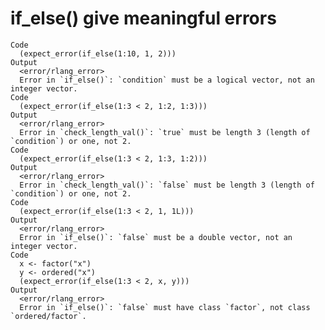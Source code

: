 # if_else() give meaningful errors

    Code
      (expect_error(if_else(1:10, 1, 2)))
    Output
      <error/rlang_error>
      Error in `if_else()`: `condition` must be a logical vector, not an integer vector.
    Code
      (expect_error(if_else(1:3 < 2, 1:2, 1:3)))
    Output
      <error/rlang_error>
      Error in `check_length_val()`: `true` must be length 3 (length of `condition`) or one, not 2.
    Code
      (expect_error(if_else(1:3 < 2, 1:3, 1:2)))
    Output
      <error/rlang_error>
      Error in `check_length_val()`: `false` must be length 3 (length of `condition`) or one, not 2.
    Code
      (expect_error(if_else(1:3 < 2, 1, 1L)))
    Output
      <error/rlang_error>
      Error in `if_else()`: `false` must be a double vector, not an integer vector.
    Code
      x <- factor("x")
      y <- ordered("x")
      (expect_error(if_else(1:3 < 2, x, y)))
    Output
      <error/rlang_error>
      Error in `if_else()`: `false` must have class `factor`, not class `ordered/factor`.

